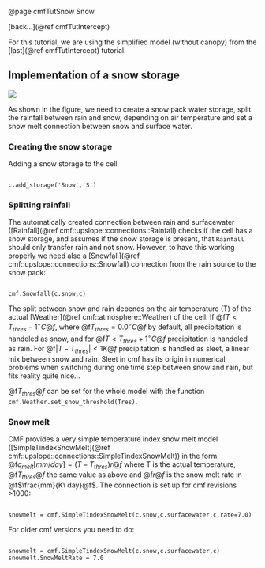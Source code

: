 @page cmfTutSnow Snow

 [back...](@ref cmfTutIntercept)


For this tutorial, we are using the simplified model (without canopy)
from the [last](@ref cmfTutIntercept) tutorial.

## Implementation of a snow storage

![](media/snow.png)

As shown in the figure, we need to create a snow pack water storage,
split the rainfall between rain and snow, depending on air temperature
and set a snow melt connection between snow and surface water.

### Creating the snow storage

Adding a snow storage to the cell

~~~~~~~~~~~~~{.py}

c.add_storage('Snow','S')
~~~~~~~~~~~~~

### Splitting rainfall

The automatically created connection between rain and surfacewater
([Rainfall](@ref cmf::upslope::connections::Rainfall) checks if the
cell has a snow storage, and assumes if the snow storage is present,
that `Rainfall` should only transfer rain and not snow. However, to
have this working properly we need also a
[Snowfall](@ref cmf::upslope::connections::Snowfall) connection from
the rain source to the snow pack:

~~~~~~~~~~~~~{.py}

cmf.Snowfall(c.snow,c)
~~~~~~~~~~~~~

The split between snow and rain depends on the air temperature (T) of
the actual [Weather](@ref cmf::atmosphere::Weather) of the cell. If
@f$T < T_{thres} - 1^\circ C@f$, where @f$T_{thres}=0.0 ^\circ C@f$
by default, all precipitation is handeled as snow, and for @f$T <
T_{thres} + 1^\circ C@f$ precipitation is handeled as rain. For
@f$|T-T_{thres}|<1K@f$ precipitation is handled as sleet, a linear mix
between snow and rain. Sleet in cmf has its origin in numerical problems
when switching during one time step between snow and rain, but fits
reality quite nice...

@f$T_{thres}@f$ can be set for the whole model with the function
`cmf.Weather.set_snow_threshold(Tres)`.

### Snow melt

CMF provides a very simple temperature index snow melt model
([SimpleTindexSnowMelt](@ref cmf::upslope::connections::SimpleTindexSnowMelt))
in the form @f$q_{melt} [mm/day] = (T-T_{thres}) r@f$ where T is the
actual temperature, @f$T_{thres}@f$ the same value as above and
@f$r@f$ is the snow melt rate in @f$\frac{mm}{K\ day}@f$. The
connection is set up for cmf revisions \>1000:

~~~~~~~~~~~~~{.py}

snowmelt = cmf.SimpleTindexSnowMelt(c.snow,c.surfacewater,c,rate=7.0)
~~~~~~~~~~~~~

For older cmf versions you need to do:

~~~~~~~~~~~~~{.py}

snowmelt = cmf.SimpleTindexSnowMelt(c.snow,c.surfacewater,c)
snowmelt.SnowMeltRate = 7.0
~~~~~~~~~~~~~


